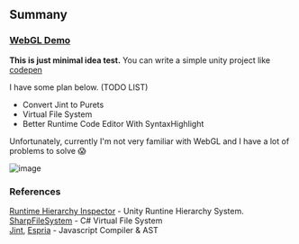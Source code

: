  

## Summany 

### [WebGL Demo](https://shlifedev.github.io/UnityPen/) 

**This is just minimal idea test.** 
You can write a simple unity project like [codepen](https://codepen.io/about/)

I have some plan below. (TODO LIST)
- Convert Jint to Purets
- Virtual File System 
- Better Runtime Code Editor With SyntaxHighlight


Unfortunately, currently I'm not very familiar with WebGL and I have a lot of problems to solve 😱

![image](https://user-images.githubusercontent.com/49047211/216890712-e1b972fe-1270-47a7-930c-e2afd41f7121.png)

### References

[Runtime Hierarchy Inspector](https://github.com/yasirkula/UnityRuntimeInspector) - Unity Runtine Hierarchy System.   
[SharpFileSystem](https://github.com/bobvanderlinden/sharpfilesystem) - C# Virtual File System   
[Jint](https://github.com/sebastienros/jint), [Espria](https://github.com/sebastienros/esprima-dotnet) - Javascript Compiler & AST  
